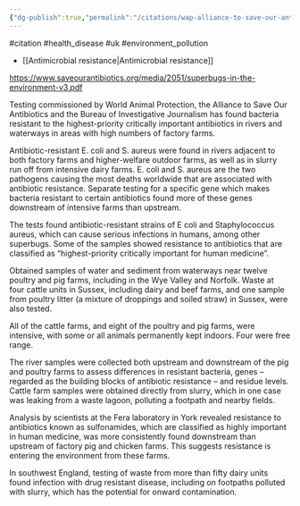 ```yaml
---
{"dg-publish":true,"permalink":"/citations/wap-alliance-to-save-our-antibiotics-and-the-bij-2022/","created":"2025-10-23T17:42:45.995+01:00","updated":"2025-10-23T18:06:08.914+01:00"}
---
```


#citation #health_disease #uk #environment_pollution 

- [[Antimicrobial resistance\|Antimicrobial resistance]]

https://www.saveourantibiotics.org/media/2051/superbugs-in-the-environment-v3.pdf

Testing commissioned by World Animal Protection, the Alliance to Save Our Antibiotics and the Bureau of
Investigative Journalism has found bacteria resistant to the highest-priority critically important antibiotics in rivers and waterways in areas with high numbers of factory farms.

Antibiotic-resistant E. coli and S. aureus were found in rivers adjacent to both factory farms and higher-welfare outdoor farms, as well as in slurry run off from intensive dairy farms. E. coli and S. aureus are the two pathogens causing the most deaths worldwide that are associated with antibiotic resistance. Separate testing for a specific gene which makes bacteria resistant to certain antibiotics found more of these genes downstream of intensive farms than upstream.

The tests found antibiotic-resistant strains of E coli and Staphylococcus aureus, which can cause serious infections in humans, among other superbugs. Some of the samples showed resistance to antibiotics that are classified as “highest-priority critically important for human medicine”.

Obtained samples of water and sediment from waterways near twelve poultry and pig farms, including in the Wye Valley and Norfolk. Waste at four cattle units in Sussex, including dairy and beef farms, and one sample from poultry litter (a mixture of droppings and soiled straw) in Sussex, were also tested.

All of the cattle farms, and eight of the poultry and pig farms, were intensive, with some or all animals permanently kept indoors. Four were free range.

The river samples were collected both upstream and downstream of the pig and poultry farms to assess differences in resistant bacteria, genes – regarded as the building blocks of antibiotic resistance – and residue levels. Cattle farm samples were obtained directly from slurry, which in one case was leaking from a waste lagoon, polluting a footpath and nearby fields.

Analysis by scientists at the Fera laboratory in York revealed resistance to antibiotics known as sulfonamides, which are classified as highly important in human medicine, was more consistently found downstream than upstream of factory pig and chicken farms. This suggests resistance is entering the environment from these farms.

In southwest England, testing of waste from more than fifty dairy units found infection with drug resistant disease, including on footpaths polluted with slurry, which has the potential for onward contamination.